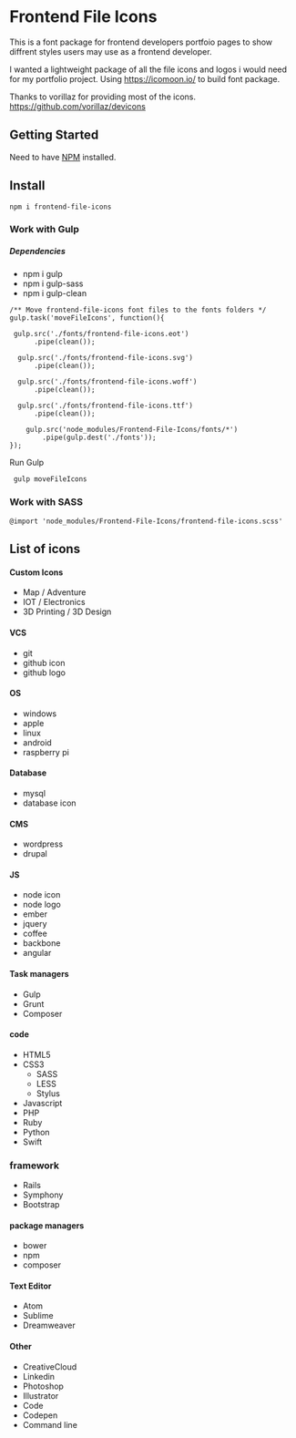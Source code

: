 # Frontend File Icons
This is a font package for frontend developers portfoio pages to show 
diffrent styles users may use as a frontend developer.

I wanted a lightweight package of all the file icons and logos i would need
for my portfolio project. Using https://icomoon.io/ to build font
package.

Thanks to vorillaz for providing most of the icons. https://github.com/vorillaz/devicons

## Getting Started
Need to have [NPM](https://www.npmjs.com/) installed.

## Install
```
npm i frontend-file-icons
```

### Work with Gulp
##### Dependencies
- npm i gulp
- npm i gulp-sass
- npm i gulp-clean
```
/** Move frontend-file-icons font files to the fonts folders */
gulp.task('moveFileIcons', function(){

 gulp.src('./fonts/frontend-file-icons.eot')
      .pipe(clean());

  gulp.src('./fonts/frontend-file-icons.svg')
      .pipe(clean());

  gulp.src('./fonts/frontend-file-icons.woff')
      .pipe(clean());

  gulp.src('./fonts/frontend-file-icons.ttf')
      .pipe(clean());

    gulp.src('node_modules/Frontend-File-Icons/fonts/*')
        .pipe(gulp.dest('./fonts'));
});
```
Run Gulp
```
 gulp moveFileIcons

```

### Work with SASS
```
@import 'node_modules/Frontend-File-Icons/frontend-file-icons.scss'
```

## List of icons

#### Custom Icons
- Map / Adventure
- IOT / Electronics
- 3D Printing / 3D Design

#### VCS
- git
- github icon
- github logo

#### OS
- windows
- apple
- linux
- android
- raspberry pi

#### Database
- mysql
- database icon

#### CMS
- wordpress
- drupal

#### JS
- node icon
- node logo
- ember
- jquery
- coffee
- backbone
- angular

#### Task managers
- Gulp
- Grunt
- Composer

#### code
- HTML5
- CSS3
  - SASS
  - LESS
  - Stylus
- Javascript
- PHP
- Ruby
- Python
- Swift

### framework
- Rails
- Symphony
- Bootstrap

#### package managers
- bower
- npm
- composer

#### Text Editor
- Atom
- Sublime
- Dreamweaver

#### Other
- CreativeCloud
- Linkedin
- Photoshop
- Illustrator
- Code
- Codepen
- Command line

